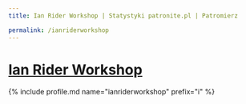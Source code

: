 ```yaml
---
title: Ian Rider Workshop | Statystyki patronite.pl | Patromierz

permalink: /ianriderworkshop
---
```


# [Ian Rider Workshop](https://patronite.pl/ianriderworkshop)

{% include profile.md name="ianriderworkshop" prefix="i" %}
